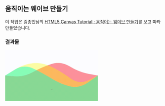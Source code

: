 ## 움직이는 웨이브 만들기
이 작업은 김종민님의 [HTML5 Canvas Tutorial : 움직이는 웨이브 만들기](https://youtu.be/LLfhY4eVwDY)를 보고 따라 만들었습니다.

### 결과물
<img src="./wave.gif" style="width: 300px;"/>


